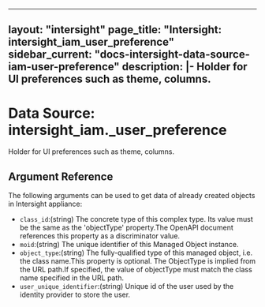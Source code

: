 
---
layout: "intersight"
page_title: "Intersight: intersight_iam_user_preference"
sidebar_current: "docs-intersight-data-source-iam-user-preference"
description: |-
Holder for UI preferences such as theme, columns.
---

# Data Source: intersight_iam._user_preference
Holder for UI preferences such as theme, columns.
## Argument Reference
The following arguments can be used to get data of already created objects in Intersight appliance:
* `class_id`:(string) The concrete type of this complex type. Its value must be the same as the 'objectType' property.The OpenAPI document references this property as a discriminator value. 
* `moid`:(string) The unique identifier of this Managed Object instance. 
* `object_type`:(string) The fully-qualified type of this managed object, i.e. the class name.This property is optional. The ObjectType is implied from the URL path.If specified, the value of objectType must match the class name specified in the URL path. 
* `user_unique_identifier`:(string) Unique id of the user used by the identity provider to store the user. 
